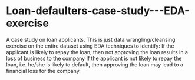# Loan-defaulters-case-study---EDA-exercise
A case study on loan applicants. This is just data wrangling/cleansing exercise on the entire dataset using EDA techniques to identify:  If the applicant is likely to repay the loan, then not approving the loan results in a loss of business to the company If the applicant is not likely to repay the loan, i.e. he/she is likely to default, then approving the loan may lead to a financial loss for the company.
